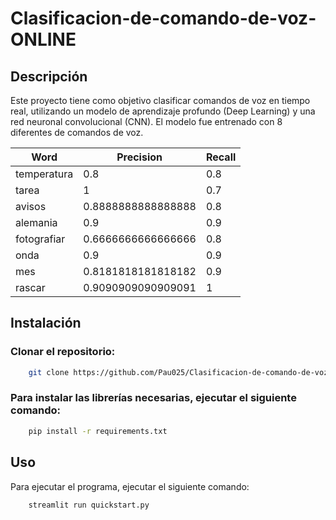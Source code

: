 # Clasificacion-de-comando-de-voz-ONLINE

## Descripción
Este proyecto tiene como objetivo clasificar comandos de voz en tiempo real, utilizando un modelo de aprendizaje profundo (Deep Learning) y una red neuronal convolucional (CNN). El modelo fue entrenado con 8 diferentes de comandos de voz.

| Word        | Precision              | Recall |
|-------------|------------------------|--------|
| temperatura | 0.8                    | 0.8    |
| tarea       | 1                      | 0.7    |
| avisos      | 0.8888888888888888     | 0.8    |
| alemania    | 0.9                    | 0.9    |
| fotografiar | 0.6666666666666666     | 0.8    |
| onda        | 0.9                    | 0.9    |
| mes         | 0.8181818181818182     | 0.9    |
| rascar      | 0.9090909090909091     | 1      |

## Instalación
### Clonar el repositorio:
```bash
    git clone https://github.com/Pau025/Clasificacion-de-comando-de-voz-ONLINE.git
```

### Para instalar las librerías necesarias, ejecutar el siguiente comando:
```bash
    pip install -r requirements.txt
```

## Uso
Para ejecutar el programa, ejecutar el siguiente comando:
```bash
    streamlit run quickstart.py
```
